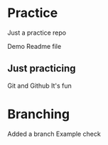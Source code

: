 # Practice
Just a practice repo

Demo Readme file

## Just practicing 
Git and Github
It's fun

# Branching
Added a branch
Example check